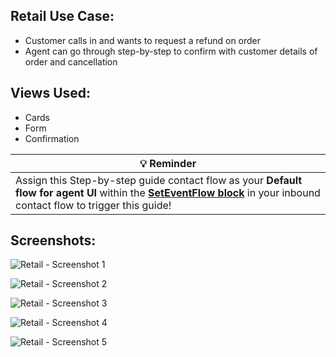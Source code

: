 ## Retail Use Case:
* Customer calls in and wants to request a refund on order
* Agent can go through step-by-step to confirm with customer details of order and cancellation

## Views Used:
* Cards
* Form
* Confirmation

| :bulb: Reminder                                                                            | 
|--------------------------------------------------------------------------------------------|
| Assign this Step-by-step guide contact flow as your **Default flow for agent UI** within the **[SetEventFlow block](https://docs.aws.amazon.com/connect/latest/adminguide/set-event-flow.html)** in your inbound contact flow to trigger this guide!  |

## Screenshots:
![Retail - Screenshot 1](https://d1khg2kbc0gpyh.cloudfront.net/sbsgithub/image1.png)

![Retail - Screenshot 2](https://d1khg2kbc0gpyh.cloudfront.net/sbsgithub/image2.png)

![Retail - Screenshot 3](https://d1khg2kbc0gpyh.cloudfront.net/sbsgithub/image3.png)

![Retail - Screenshot 4](https://d1khg2kbc0gpyh.cloudfront.net/sbsgithub/image4.png)

![Retail - Screenshot 5](https://d1khg2kbc0gpyh.cloudfront.net/sbsgithub/image5.png)